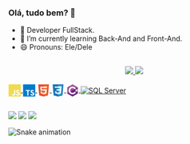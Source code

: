 ### Olá, tudo bem? 👋


- 🔭 Developer FullStack.
- 🌱 I’m currently learning Back-And and Front-And.
- 😄 Pronouns: Ele/Dele
##

<div align="center">
  <a href="https://github.com/lucanunees">
  <img height="180em" src="https://github-readme-stats.vercel.app/api?username=lucanunees&show_icons=true&theme=dark&include_all_commits=true&count_private=true"/>
  <img height="180em" src="https://github-readme-stats.vercel.app/api/top-langs/?username=lucanunees&layout=compact&langs_count=7&theme=dark"/>
</div>


<div display: inline_block ><br>
  <img align="center" alt="JavaScript"   height="25" width="25" src="https://raw.githubusercontent.com/devicons/devicon/master/icons/javascript/javascript-plain.svg">
  <img align="center" alt="TypeScripts"  height="25" width="25" src="https://raw.githubusercontent.com/devicons/devicon/master/icons/typescript/typescript-plain.svg">
  <img align="center" alt="HTML5"        height="25" width="25" src="https://raw.githubusercontent.com/devicons/devicon/master/icons/html5/html5-original.svg">
  <img align="center" alt="CSS3"         height="25" width="25" src="https://raw.githubusercontent.com/devicons/devicon/master/icons/css3/css3-original.svg"> 
  <img align="center" alt="Csharp, .net" height="25" width="25" src="https://raw.githubusercontent.com/devicons/devicon/master/icons/csharp/csharp-original.svg">
  <img align="center" alt="SQL Server"   height="25" width="25" src="https://cdn.jsdelivr.net/gh/devicons/devicon/icons/microsoftsqlserver/microsoftsqlserver-plain.svg" />      
</div>
  
 ##
  
 <div> 
  <a href="https://www.instagram.com/lucaanunees" target="_blank"><img src="https://img.shields.io/badge/-Instagram-%23E4405F?style=for-the-badge&logo=instagram&logoColor=white" target="_blank"></a>  
  <a href = "mailto:lucasrafaelnunees@gmail.com"><img src="https://img.shields.io/badge/-Gmail-%23333?style=for-the-badge&logo=gmail&logoColor=white" target="_blank"></a> 
 <a href="https://www.linkedin.com/in/lucas-rafael-nunes-76693b114/" target="_blank"><img src="https://img.shields.io/badge/-LinkedIn-%230077B5?style=for-the-badge&logo=linkedin&logoColor=white" target="_blank"></a>  
</div>

![Snake animation](https://github.com/lucanunees/lucanunees/blob/output/github-contribution-grid-snake.svg)

